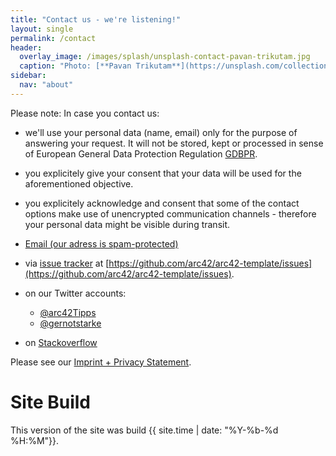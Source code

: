 ```yaml
---
title: "Contact us - we're listening!"
layout: single
permalink: /contact
header:
  overlay_image: /images/splash/unsplash-contact-pavan-trikutam.jpg
  caption: "Photo: [**Pavan Trikutam**](https://unsplash.com/collections/389099/contact?photo=71CjSSB83Wo)"
sidebar:
  nav: "about"
---
```



Please note: In case you contact us:

* we'll use your personal data (name, email)
only for the purpose of answering your request. It will not be stored, kept
or processed in sense of European General Data Protection Regulation [GDBPR](https://en.wikipedia.org/wiki/General_Data_Protection_Regulation).
* you explicitely give your consent that your data will be used for the
aforementioned objective.
* you explicitely acknowledge and consent that some of the contact options
make use of unencrypted communication channels - therefore your personal data
might be visible during transit.



* <a href="xmxaxixlxtxo:ixnxfxox@xaxrxcx4x2x.xoxrgx" onmouseover="this.href=this.href.replace(/x/g,'');"><i class="fa fa-fw fa-envelope"></i>Email (our adress is spam-protected)</a>

* via [<i class="fab fa-fw fa-github"></i>issue tracker](https://github.com/arc42/arc42-template/issues) at [https://github.com/arc42/arc42-template/issues](https://github.com/arc42/arc42-template/issues).
* on our Twitter accounts:
  * [<i class="fab fa-fw fa-twitter"></i>@arc42Tipps](https://twitter.com/arc42Tipps)
  * [<i class="fab fa-fw fa-twitter"></i>@gernotstarke](https://twitter.com/gernotstarke)
* on [<i class="fab fa-fw fa-stack-overflow"></i>Stackoverflow](http://stackoverflow.com/questions/tagged/arc42)


Please see our <a href="{{ site.baseurl }}/imprint">Imprint + Privacy Statement</a>.


# Site Build

This version of the site was build {{ site.time | date: "%Y-%b-%d %H:%M"}}.
